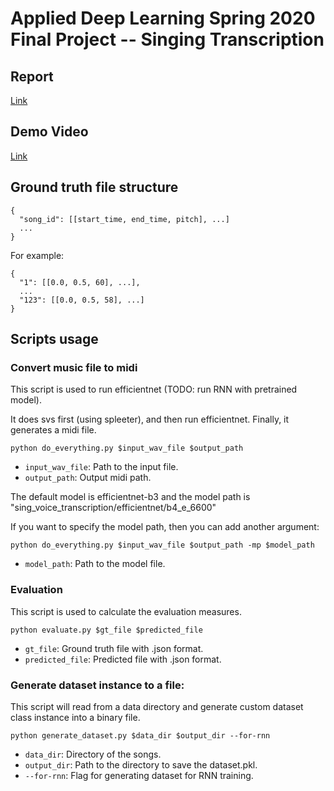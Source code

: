 # **Applied Deep Learning Spring 2020 Final Project -- Singing Transcription**

## Report
[Link](https://github.com/SongRongLee/ntu-adl-final)

## Demo Video
[Link](https://github.com/SongRongLee/ntu-adl-final)

## **Ground truth file structure**
```
{
  "song_id": [[start_time, end_time, pitch], ...]
  ...
}
```
For example:  
```
{
  "1": [[0.0, 0.5, 60], ...],
  ...
  "123": [[0.0, 0.5, 58], ...]
}
```

## **Scripts usage**

### **Convert music file to midi**
This script is used to run efficientnet (TODO: run RNN with pretrained model).

It does svs first (using spleeter), and then run efficientnet. Finally, it generates a midi file. 

`python do_everything.py $input_wav_file $output_path`
- `input_wav_file`: Path to the input file.
- `output_path`: Output midi path.

The default model is efficientnet-b3 and the model path is "sing_voice_transcription/efficientnet/b4_e_6600"

If you want to specify the model path, then you can add another argument:

`python do_everything.py $input_wav_file $output_path -mp $model_path`
- `model_path`: Path to the model file.

### **Evaluation**
This script is used to calculate the evaluation measures.  

`python evaluate.py $gt_file $predicted_file`
- `gt_file`: Ground truth file with .json format.
- `predicted_file`: Predicted file with .json format.

### **Generate dataset instance to a file:**
This script will read from a data directory and generate custom dataset class instance into a binary file.  

`python generate_dataset.py $data_dir $output_dir --for-rnn`  
- `data_dir`: Directory of the songs.
- `output_dir`: Path to the directory to save the dataset.pkl.
- `--for-rnn`: Flag for generating dataset for RNN training.

